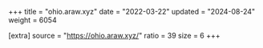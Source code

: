 +++
title = "ohio.araw.xyz"
date = "2022-03-22"
updated = "2024-08-24"
weight = 6054

[extra]
source = "https://ohio.araw.xyz/"
ratio = 39
size = 6
+++
